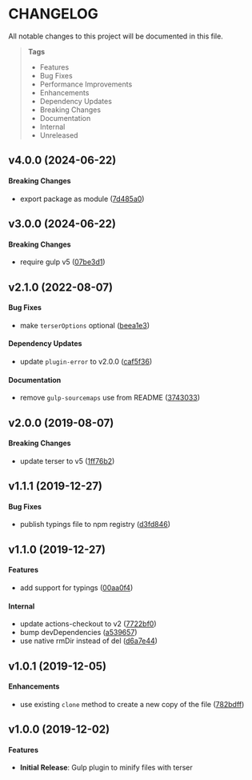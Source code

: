 # CHANGELOG

All notable changes to this project will be documented in this file.

> **Tags**
>
> - Features
> - Bug Fixes
> - Performance Improvements
> - Enhancements
> - Dependency Updates
> - Breaking Changes
> - Documentation
> - Internal
> - Unreleased

## v4.0.0 (2024-06-22)

#### Breaking Changes

- export package as module ([7d485a0](https://github.com/sibiraj-s/gulp-plugin-terser/commit/7d485a0))

## v3.0.0 (2024-06-22)

#### Breaking Changes

- require gulp v5 ([07be3d1](https://github.com/sibiraj-s/gulp-plugin-terser/commit/07be3d1))

## v2.1.0 (2022-08-07)

#### Bug Fixes

- make `terserOptions` optional ([beea1e3](https://github.com/sibiraj-s/gulp-plugin-terser/commit/beea1e3))

#### Dependency Updates

- update `plugin-error` to v2.0.0 ([caf5f36](https://github.com/sibiraj-s/gulp-plugin-terser/commit/caf5f36))

#### Documentation

- remove `gulp-sourcemaps` use from README ([3743033](https://github.com/sibiraj-s/gulp-plugin-terser/commit/3743033))

## v2.0.0 (2019-08-07)

#### Breaking Changes

- update terser to v5 ([1ff76b2](https://github.com/sibiraj-s/gulp-plugin-terser/commit/1ff76b2))

## v1.1.1 (2019-12-27)

#### Bug Fixes

- publish typings file to npm registry ([d3fd846](https://github.com/sibiraj-s/gulp-plugin-terser/commit/d3fd846))

## v1.1.0 (2019-12-27)

#### Features

- add support for typings ([00aa0f4](https://github.com/sibiraj-s/gulp-plugin-terser/commit/00aa0f4))

#### Internal

- update actions-checkout to v2 ([7722bf0](https://github.com/sibiraj-s/gulp-plugin-terser/commit/7722bf0))
- bump devDependencies ([a539657](https://github.com/sibiraj-s/gulp-plugin-terser/commit/a539657))
- use native rmDir instead of del ([d6a7e44](https://github.com/sibiraj-s/gulp-plugin-terser/commit/d6a7e44))

## v1.0.1 (2019-12-05)

#### Enhancements

- use existing `clone` method to create a new copy of the file ([782bdff](https://github.com/sibiraj-s/gulp-plugin-terser/commit/782bdff))

## v1.0.0 (2019-12-02)

#### Features

- **Initial Release**: Gulp plugin to minify files with terser
